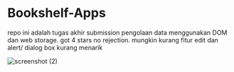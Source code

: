 # Bookshelf-Apps
repo ini adalah tugas akhir submission pengolaan data  menggunakan DOM dan web storage.
got 4 stars no rejection.
mungkin kurang fitur edit dan alert/ dialog box kurang menarik

![screenshot (2)](https://user-images.githubusercontent.com/76932074/180733491-b7923ed7-d8c0-42b7-916f-335c610e9613.png)
